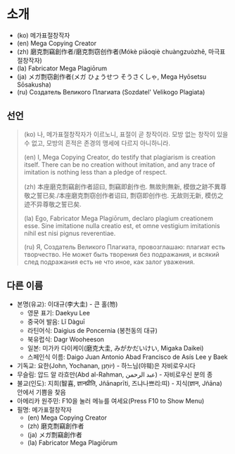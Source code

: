 # 소개

* (ko) 메가표절창작자
* (en) Mega Copying Creator
* (zh) 磨克剽竊創作者/磨克剽窃创作者(Mókè piāoqiè chuàngzuòzhě, 마극표절창작자)
* (la) Fabricator Mega Plagiōrum
* (ja) メガ剽窃創作者(メガ ひょうせつ そうさくしゃ, Mega Hyōsetsu Sōsakusha)
* (ru) Создатель Великого Плагиата (Sozdatel' Velikogo Plagiata)
 
## 선언

> (ko) 나, 메가표절창작자가 이르노니, 표절이 곧 창작이라. 모방 없는 창작이 있을 수 없고, 모방의 흔적은 존경의 맹세에 다르지 아니하니라.
> 
> (en) I, Mega Copying Creator, do testify that plagiarism is creation itself. There can be no creation without imitation, and any trace of imitation is nothing less than a pledge of respect.
> 
> (zh) 本座磨克剽竊創作者詔曰, 剽竊即創作也. 無故則無新, 模倣之跡不異尊敬之誓已矣./本座磨克剽窃创作者诏曰, 剽窃即创作也. 无故则无新, 模仿之迹不异尊敬之誓已矣.
> 
> (la) Ego, Fabricator Mega Plagiōrum, declaro plagium creationem esse. Sine imitatione nulla creatio est, et omne vestigium imitationis nihil est nisi pignus reverentiae.
> 
> (ru) Я, Создатель Великого Плагиата, провозглашаю: плагиат есть творчество. Не может быть творения без подражания, и всякий след подражания есть не что иное, как залог уважения.

## 다른 이름

* 본명(유교): 이대규(李大圭) - 큰 홀(笏)
	* 영문 표기: Daekyu Lee
	* 중국어 발음: Lǐ Dàguī
	* 라틴어식: Daigius de Poncernia (봉천동의 대규)
	* 북유럽식: Dagr Wooheeson
	* 일본: 미가카 다이케이(磨克大圭, みがかだいけい, Migaka Daikei)
	* 스페인식 이름: Daigo Juan Antonio Abad Francisco de Asís Lee y Baek
* 기독교: 요한(John, Yochanan, יוֹחָנָן) - 하느님(야훼)은 자비로우시다
* 무슬림: 압드 알 라흐만(Abd al-Rahman, عبد الرحمن) - 자비로우신 분의 종
* 불교(인도): 지희(智喜, ज्ञानप्रीति, Jñānaprīti, 즈냐나쁘리:띠) - 지식(ज्ञान, Jñāna) 안에서 기쁨을 찾음
* 아메리카 원주민: F10을 눌러 메뉴를 여세요(Press F10 to Show Menu)
* 필명: 메가표절창작자
	* (en) Mega Copying Creator
	* (zh) 磨克剽竊創作者
	* (ja) メガ剽竊創作者
	* (la) Fabricator Mega Plagiōrum
